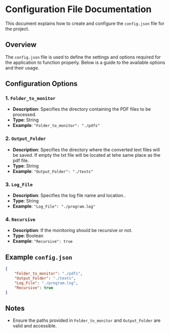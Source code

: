# Configuration File Documentation

This document explains how to create and configure the `config.json` file for the project.

## Overview

The `config.json` file is used to define the settings and options required for the application to function properly. Below is a guide to the available options and their usage.

## Configuration Options

### 1. `Folder_to_monitor`
- **Description**: Specifies the directory containing the PDF files to be processed.
- **Type**: String
- **Example**: `"Folder_to_monitor": "./pdfs"`

### 2. `Output_Folder`
- **Description**: Specifies the directory where the converted text files will be saved. If empty the txt file will be located at tehe same place as the pdf file.
- **Type**: String
- **Example**: `"Output_Folder": "./texts"`

### 3. `Log_File`
- **Description**: Specifies the log file name and location..
- **Type**: String
- **Example**: `"Log_File": "./program.log"`

### 4. `Recursive`
- **Description**: If the monitoring should be recursive or not.
- **Type**: Boolean
- **Example**: `"Recursive": true`

## Example `config.json`

```json
{
    "Folder_to_monitor": "./pdfs",
    "Output_Folder": "./texts",
    "Log_File": "./program.log",
    "Recursive": true
}
```

## Notes
- Ensure the paths provided in `Folder_to_monitor` and `Output_Folder` are valid and accessible.

